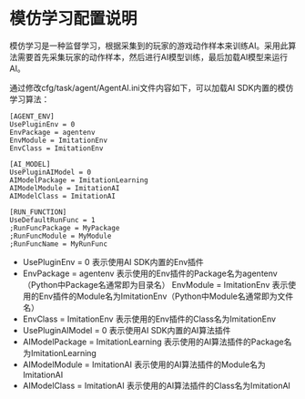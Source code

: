 # 模仿学习配置说明

模仿学习是一种监督学习，根据采集到的玩家的游戏动作样本来训练AI。采用此算法需要首先采集玩家的动作样本，然后进行AI模型训练，最后加载AI模型来运行AI。

通过修改cfg/task/agent/AgentAI.ini文件内容如下，可以加载AI SDK内置的模仿学习算法：

```
[AGENT_ENV]
UsePluginEnv = 0
EnvPackage = agentenv
EnvModule = ImitationEnv
EnvClass = ImitationEnv
 
[AI_MODEL]
UsePluginAIModel = 0
AIModelPackage = ImitationLearning
AIModelModule = ImitationAI
AIModelClass = ImitationAI
 
[RUN_FUNCTION]
UseDefaultRunFunc = 1
;RunFuncPackage = MyPackage
;RunFuncModule = MyModule
;RunFuncName = MyRunFunc
```

 

- UsePluginEnv = 0  表示使用AI SDK内置的Env插件
- EnvPackage = agentenv  表示使用的Env插件的Package名为agentenv （Python中Package名通常即为目录名） EnvModule = ImitationEnv  表示使用的Env插件的Module名为ImitationEnv（Python中Module名通常即为文件名）
- EnvClass = ImitationEnv  表示使用的Env插件的Class名为ImitationEnv
- UsePluginAIModel = 0 表示使用AI SDK内置的AI算法插件
- AIModelPackage = ImitationLearning  表示使用的AI算法插件的Package名为ImitationLearning
- AIModelModule = ImitationAI  表示使用的AI算法插件的Module名为ImitationAI
- AIModelClass = ImitationAI  表示使用的AI算法插件的Class名为ImitationAI